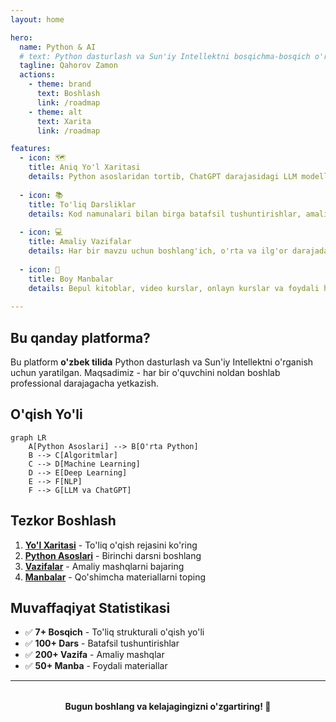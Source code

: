 ```yaml
---
layout: home

hero:
  name: Python & AI
  # text: Python dasturlash va Sun'iy Intellektni bosqichma-bosqich o'rganing
  tagline: Qahorov Zamon
  actions:
    - theme: brand
      text: Boshlash
      link: /roadmap
    - theme: alt
      text: Xarita
      link: /roadmap

features:
  - icon: 🗺️
    title: Aniq Yo'l Xaritasi
    details: Python asoslaridan tortib, ChatGPT darajasidagi LLM modellarni yaratishgacha bosqichma-bosqich yo'l xaritasi
  
  - icon: 📚
    title: To'liq Darsliklar
    details: Kod namunalari bilan birga batafsil tushuntirishlar, amaliy misollar va real loyihalar
  
  - icon: 💻
    title: Amaliy Vazifalar
    details: Har bir mavzu uchun boshlang'ich, o'rta va ilg'or darajadagi vazifalar va loyihalar
  
  - icon: 📖
    title: Boy Manbalar
    details: Bepul kitoblar, video kurslar, onlayn kurslar va foydali havolalar to'plami
 
---
```


## Bu qanday platforma?

Bu platform **o'zbek tilida** Python dasturlash va Sun'iy Intellektni o'rganish uchun yaratilgan. Maqsadimiz - har bir o'quvchini noldan boshlab professional darajagacha yetkazish.

## O'qish Yo'li

```mermaid
graph LR
    A[Python Asoslari] --> B[O'rta Python]
    B --> C[Algoritmlar]
    C --> D[Machine Learning]
    D --> E[Deep Learning]
    E --> F[NLP]
    F --> G[LLM va ChatGPT]
```

## Tezkor Boshlash

1. **[Yo'l Xaritasi](/roadmap)** - To'liq o'qish rejasini ko'ring
2. **[Python Asoslari](/docs/python-basics)** - Birinchi darsni boshlang
3. **[Vazifalar](/tasks)** - Amaliy mashqlarni bajaring
4. **[Manbalar](/resources)** - Qo'shimcha materiallarni toping

## Muvaffaqiyat Statistikasi

- ✅ **7+ Bosqich** - To'liq strukturali o'qish yo'li
- ✅ **100+ Dars** - Batafsil tushuntirishlar
- ✅ **200+ Vazifa** - Amaliy mashqlar
- ✅ **50+ Manba** - Foydali materiallar

---

<div style="text-align: center; margin-top: 2rem;">
  <strong>Bugun boshlang va kelajagingizni o'zgartiring! 🚀</strong>
</div>